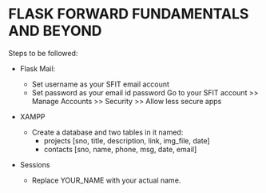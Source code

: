 # FLASK FORWARD FUNDAMENTALS AND BEYOND
Steps to be followed:
- Flask Mail:
  - Set username as your SFIT email account
  - Set password as your email id password
Go to your SFIT account >> Manage Accounts >> Security >> Allow less secure apps
  


- XAMPP
  - Create a database and two tables in it named: 
    - projects  [sno, title, description, link, img_file, date]
    - contacts  [sno, name, phone, msg, date, email]
     

- Sessions
  - Replace YOUR_NAME with your actual name.
